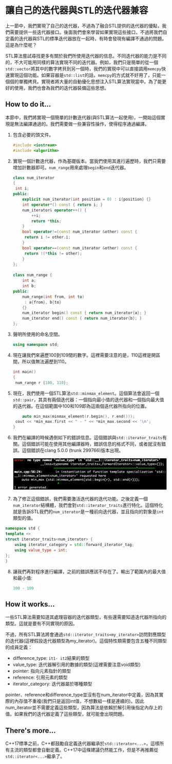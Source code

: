 # 讓自己的迭代器與STL的迭代器兼容

上一節中，我們實現了自己的迭代器，不過為了融合STL提供的迭代器的優點，我們需要提供一些迭代器接口。後面我們會來學習如果實現這些接口，不過將我們自定義的迭代器與STL的標準迭代器放在一起時，有時會發現有編譯不通過的問題。這是為什麼呢？

STL算法嘗試尋找更多有關於我們所使用迭代器的信息。不同迭代器的能力是不同的，不大可能用同樣的算法實現不同的迭代器。例如，我們只是簡單的從一個`std::vector`將其中的數字拷貝到另一個時，我們的實現中可以直接調用`memcpy`快速實現這個功能。如果容器是`std::list`的話，`memcpy`的方式就不好用了，只能一個個的單獨拷貝。實現者將大量的自動優化思想注入STL算法實現當中。為了能更好的使用，我們也會為我們的迭代器裝備這些思想。

## How to do it...

本節中，我們將實現一個簡單的計數迭代器(與STL算法一起使用)，一開始這個實現是無法編譯通過的。我們需要做一些兼容性操作，使得程序通過編譯。

1. 包含必要的頭文件。

   ```c++ 
   #include <iostream>
   #include <algorithm>
   ```

2. 實現一個計數迭代器，作為基礎版本。當我們使用其進行遍歷時，我們只需要增加計數器即可。`num_range`用來處理`begin`和`end`迭代器。

   ```c++
   class num_iterator
   {
   	int i;
   public:
       explicit num_iterator(int position = 0) : i{position} {}
       int operator*() const { return i; }
       num_iterator& operator++() {
           ++i;
           return *this;
       }
       bool operator!=(const num_iterator &other) const {
       	return i != other.i;
       }
       bool operator==(const num_iterator &other) const {
       	return !(*this != other);
       }
   };

   class num_range {
       int a;
       int b;
   public:	
       num_range(int from, int to)
       	: a{from}, b{to}
       {}
       num_iterator begin() const { return num_iterator{a}; }
       num_iterator end() const { return num_iterator{b}; }
   };
   ```

3. 聲明所使用的命名空間。

   ```c++ 
   using namespace std;
   ```

4. 現在讓我們來遍歷100到109間的數字。這裡需要注意的是，110這裡是開區間，所以值無法遍歷到110。

   ```c++
   int main()
   {
   	num_range r {100, 110};
   ```

5. 現在，我們使用一個STL算法`std::minmax_element`。這個算法會返回一個`std::pair`，其具有兩個迭代器：一個指向最小值的迭代器和一個指向最大值的迭代器。在這個範圍中100和109即為這兩個迭代器所指向的位置。

   ```c++
       auto min_max(minmax_element(r.begin(), r.end()));
   	cout << *min_max.first << " - " << *min_max.second << '\n';
   }
   ```

6. 我們在編譯的時候遇倒如下的錯誤信息。這個錯誤與`std::iterator_traits`有關。這個錯誤可能在使用其他編譯器時，錯誤信息的格式不同，或者就沒有錯誤。這個錯誤在clang 5.0.0 (trunk 299766)版本出現。

   ![](../../images/chapter3/3-2-1.png)

7.  為了修正這個錯誤，我們需要激活迭代器的迭代功能。之後定義一個`num_iterator`結構體，我們會對`std::iterator_traits`進行特化。這個特化就是告訴STL我們的`num_iterator`是一種前向迭代器，並且指向的對象是`int`類型的值。

   ```c++
   namespace std {
   template <>
   struct iterator_traits<num_iterator> {
       using iterator_category = std::forward_iterator_tag;
       using value_type = int;
   };
   }
   ```

8. 讓我們再對程序進行編譯，之前的錯誤應該不存在了。輸出了範圍內的最大值和最小值:

   ```c++
   100 - 109
   ```

## How it works...

一些STL算法需要知道其處理容器的迭代器類型，有些還需要知道迭代器所指向的類型。這就是要有不同實現的原因。

不過，所有STL算法將會通過`std::iterator_traits<my_iterator>`訪問對應類型的迭代器(這裡假設迭代器類型為my_iterator)。這個特性類需要包含五種不同類型的成員定義：

- difference_type: `it1- it2`結果的類型
- value_type: 迭代器解引用的數據的類型(這裡需要注意void類型)
- pointer: 指向元素指針的類型
- reference: 引用元素的類型
- iterator_category: 迭代器屬於哪種類型

pointer、reference和difference_type並沒有在num_iterator中定義，因為其實際的內存值不重複(我們只是返回int值，不想數組一樣是連續的)。因此num_iterator並不需要定義這些類型，因為算法是依賴於解引用後指定內存上的值。如果我們的迭代器定義了這些類型，就可能會出現問題。

## There's more...

C++17標準之前，C++都鼓勵自定義迭代器繼承於`std::iterator<...>`，這樣所有主流的類型都會自動定義。C++17中這條建議仍然能工作，但是不再推薦從`std::iterator<...>`繼承了。


